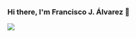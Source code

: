 ### Hi there, I'm Francisco J. Álvarez 👋
<img src="https://github-readme-stats.vercel.app/api?username=fcojalvarez&&show_icons=true&title_color=ffffff&icon_color=bb2acf&text_color=daf7dc&bg_color=151515">

